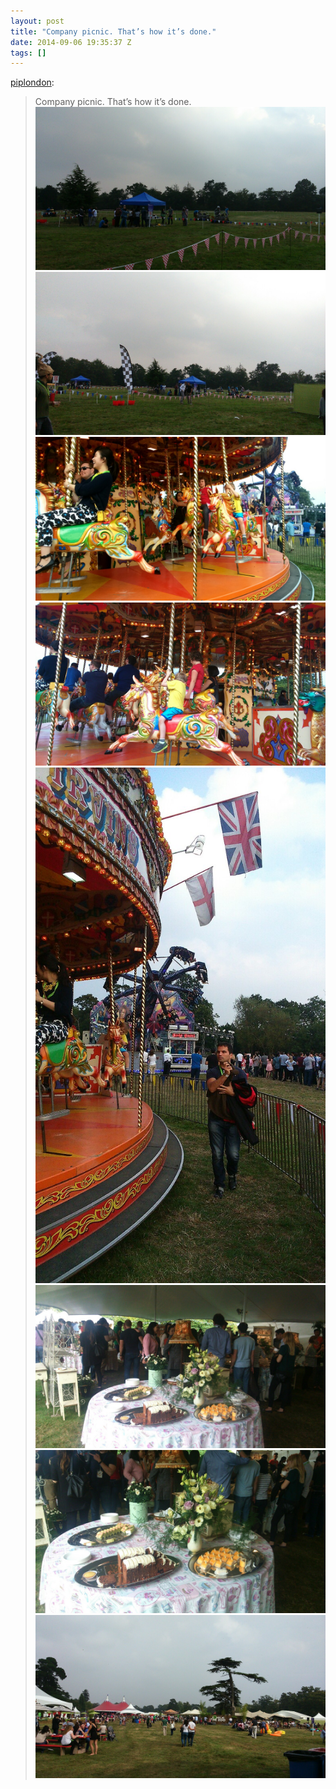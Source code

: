 ```yaml
---
layout: post
title: "Company picnic. That’s how it’s done."
date: 2014-09-06 19:35:37 Z
tags: []
---
```

[piplondon](http://pipobscure.uk/post/96803637712/company-picnic-thats-how-its-done):

> Company picnic. That’s how it’s done.
![](/media/2014/09/96809931024_0.jpg)
![](/media/2014/09/96809931024_1.jpg)
![](/media/2014/09/96809931024_2.jpg)
![](/media/2014/09/96809931024_3.jpg)
![](/media/2014/09/96809931024_4.jpg)
![](/media/2014/09/96809931024_5.jpg)
![](/media/2014/09/96809931024_6.jpg)
![](/media/2014/09/96809931024_7.jpg)
